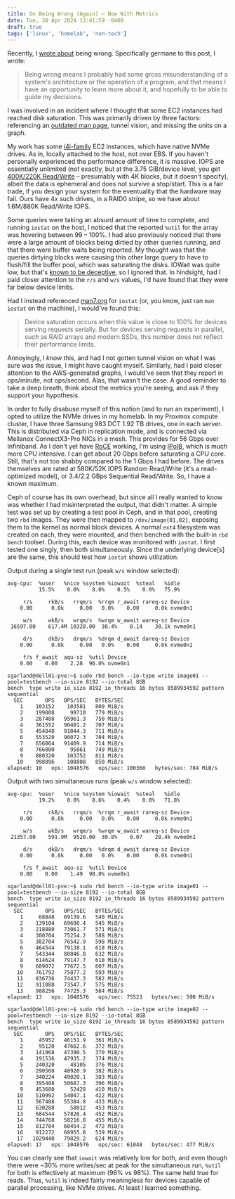 ```yaml
---
title: On Being Wrong (Again) – Now With Metrics
date: Tue, 30 Apr 2024 13:41:59 -0400
draft: true
tags: ['linux', 'homelab', 'non-tech']
---
```


Recently, I [wrote about](https://sgarland.dev/posts/2024-04-07-on-being-wrong/) being wrong. Specifically germane to this post, I wrote:

> Being wrong means I probably had some gross misunderstanding of a system's architecture or the operation of a program, and that means I have an opportunity to learn more about it, and hopefully to be able to guide my decisions.

I was involved in an incident where I thought that some EC2 instances had reached disk saturation. This was primarily driven by three factors: referencing an [outdated man page](https://linux.die.net/man/1/iostat), tunnel vision, and missing the units on a graph.

My work has some [i4i-family](https://aws.amazon.com/ec2/instance-types/i4i/) EC2 instances, which have native NVMe drives. As in, locally attached to the host, not over EBS. If you haven't personally experienced the performance difference, it is massive. IOPS are essentially unlimited (not exactly, but at the 3.75 GiB/device level, you get [400K/220K Read/Write](https://aws.amazon.com/ec2/instance-types/i4i/) – presumably with 4K blocks, but it doesn't specify), albeit the data is ephemeral and does not survive a stop/start. This is a fair trade, if you design your system for the eventuality that the hardware may fail. Ours have 4x such drives, in a RAID0 stripe, so we have about 1.6M/880K Read/Write IOPS.

Some queries were taking an absurd amount of time to complete, and running `iostat` on the host, I noticed that the reported `%util` for the array was hovering between 99 – 100%. I had also previously noticed that there were a large amount of blocks being dirtied by other queries running, and that there were buffer waits being reported. My thought was that the queries dirtying blocks were causing this other large query to have to flush/fill the buffer pool, which was saturating the disks. IOWait was quite low, but that's [known to be deceptive](https://www.percona.com/blog/understanding-linux-iowait/), so I ignored that. In hindsight, had I paid closer attention to the `r/s` and `w/s` values, I'd have found that they were far below device limits.

Had I instead referenced [man7.org](https://man7.org/linux/man-pages/man1/iostat.1.html) for `iostat` (or, you know, just ran `man iostat` on the machine), I would've found this:

> Device saturation occurs when this value is close to 100% for devices serving requests serially.  But for devices serving requests in parallel, such as RAID arrays and modern SSDs, this number does not reflect their performance limits.

Annoyingly, I _know_ this, and had I not gotten tunnel vision on what I was sure was the issue, I might have caught myself. Similarly, had I paid closer attention to the AWS-generated graphs, I would've seen that they report in ops/minute, not ops/second. Alas, that wasn't the case. A good reminder to take a deep breath, think about the metrics you're seeing, and ask if they support your hypothesis.

In order to fully disabuse myself of this notion (and to run an experiment), I opted to utilize the NVMe drives in my homelab. In my Proxmox compute cluster, I have three Samsung 983 DCT 1.92 TB drives, one in each server. This is distributed via Ceph in replication mode, and is connected via Mellanox ConnectX3-Pro NICs in a mesh. This provides for 56 Gbps over Infiniband. As I don't yet have [RoCE](https://en.wikipedia.org/wiki/RDMA_over_Converged_Ethernet) working, I'm using [IPoIB](https://docs.nvidia.com/networking/display/mlnxofedv24010331/ip+over+infiniband+(ipoib)), which is much more CPU intensive. I can get about 20 Gbps before saturating a CPU core. Still, that's not too shabby compared to the 1 Gbps I had before. The drives themselves are rated at 580K/52K IOPS Random Read/Write (it's a read-optimized model), or 3.4/2.2 GBps Sequential Read/Write. So, I have a known maximum.

Ceph of course has its own overhead, but since all I really wanted to know was whether I had misinterpreted the output, that didn't matter. A simple test was set up by creating a test pool in Ceph, and in that pool, creating two `rbd` images. They were then mapped to `/dev/image{01,02}`, exposing them to the kernel as normal block devices. A normal `ext4` filesystem was created on each, they were mounted, and then benched with the built-in `rbd bench` toolset. During this, each device was monitored with `iostat`. I first tested one singly, then both simultaneously. Since the underlying device[s] are the same, this should test how `iostat` shows utilization.

Output during a single test run (peak `w/s` window selected):

```
avg-cpu:  %user   %nice %system %iowait  %steal   %idle
          15.5%    0.0%    8.0%    0.5%    0.0%   75.9%

     r/s     rkB/s   rrqm/s  %rrqm r_await rareq-sz Device
    0.00      0.0k     0.00   0.0%    0.00     0.0k nvme0n1

     w/s     wkB/s   wrqm/s  %wrqm w_await wareq-sz Device
 16597.00    617.4M 10328.00  38.4%    0.14    38.1k nvme0n1

     d/s     dkB/s   drqm/s  %drqm d_await dareq-sz Device
    0.00      0.0k     0.00   0.0%    0.00     0.0k nvme0n1

     f/s f_await  aqu-sz  %util Device
    0.00    0.00    2.28  96.0% nvme0n1
```

```
sgarland@dell01-pve:~$ sudo rbd bench --io-type write image01 --pool=testbench --io-size 8192 --io-total 8GB
bench  type write io_size 8192 io_threads 16 bytes 8589934592 pattern sequential
  SEC       OPS   OPS/SEC   BYTES/SEC
    1    103152    103581   809 MiB/s
    2    199008     99710   779 MiB/s
    3    287488   95961.3   750 MiB/s
    4    361552   90481.2   707 MiB/s
    5    454848   91044.3   711 MiB/s
    6    553520   90072.3   704 MiB/s
    7    656064   91409.9   714 MiB/s
    8    766800     95861   749 MiB/s
    9    880320    103752   811 MiB/s
   10    998896    108808   850 MiB/s
elapsed: 10   ops: 1048576   ops/sec: 100360   bytes/sec: 784 MiB/s
```

Output with two simultaneous runs (peak `w/s` window selected):

```
avg-cpu:  %user   %nice %system %iowait  %steal   %idle
          19.2%    0.0%    8.6%    0.4%    0.0%   71.8%

     r/s     rkB/s   rrqm/s  %rrqm r_await rareq-sz Device
    0.00      0.0k     0.00   0.0%    0.00     0.0k nvme0n1

     w/s     wkB/s   wrqm/s  %wrqm w_await wareq-sz Device
 21357.00    591.9M  9520.00  30.8%    0.07    28.4k nvme0n1

     d/s     dkB/s   drqm/s  %drqm d_await dareq-sz Device
    0.00      0.0k     0.00   0.0%    0.00     0.0k nvme0n1

     f/s f_await  aqu-sz  %util Device
    0.00    0.00    1.49  98.0% nvme0n1
```

```
sgarland@dell01-pve:~$ sudo rbd bench --io-type write image01 --pool=testbench --io-size 8192 --io-total 8GB
bench  type write io_size 8192 io_threads 16 bytes 8589934592 pattern sequential
  SEC       OPS   OPS/SEC   BYTES/SEC
    1     68848   69139.6   540 MiB/s
    2    139104   69698.4   545 MiB/s
    3    218880   73061.7   571 MiB/s
    4    300704   75254.2   588 MiB/s
    5    382704   76542.9   598 MiB/s
    6    464544   79138.1   618 MiB/s
    7    543344   80846.8   632 MiB/s
    8    614624   79147.7   618 MiB/s
    9    689072   77672.5   607 MiB/s
   10    761792   75877.2   593 MiB/s
   11    836736   74437.3   582 MiB/s
   12    911088   73547.7   575 MiB/s
   13    988256   74725.3   584 MiB/s
elapsed: 13   ops: 1048576   ops/sec: 75523   bytes/sec: 590 MiB/s

sgarland@dell01-pve:~$ sudo rbd bench --io-type write image02 --pool=testbench --io-size 8192 --io-total 8GB
bench  type write io_size 8192 io_threads 16 bytes 8589934592 pattern sequential
  SEC       OPS   OPS/SEC   BYTES/SEC
    1     45952   46151.9   361 MiB/s
    2     95120   47662.6   372 MiB/s
    3    141968   47390.5   370 MiB/s
    4    191536   47935.2   374 MiB/s
    5    240320     48105   376 MiB/s
    6    290560   48920.9   382 MiB/s
    7    340224   49020.1   383 MiB/s
    8    395408   50687.3   396 MiB/s
    9    453680     52428   410 MiB/s
   10    510992   54047.1   422 MiB/s
   11    567488   55384.8   433 MiB/s
   12    630288     58012   453 MiB/s
   13    684544   57826.4   452 MiB/s
   14    744768   58216.8   455 MiB/s
   15    812784   60454.2   472 MiB/s
   16    912272   68955.8   539 MiB/s
   17   1029440   79829.2   624 MiB/s
elapsed: 17   ops: 1048576   ops/sec: 61048   bytes/sec: 477 MiB/s
```

You can clearly see that `iowait` was relatively low for both, and even though there were ~30% more writes/sec at peak for the simultaneous run, `%util` for both is effectively at maximum (96% vs 98%). The same held true for reads. Thus, `%util` is indeed fairly meaningless for devices capable of parallel processing, like NVMe drives. At least I learned something.
